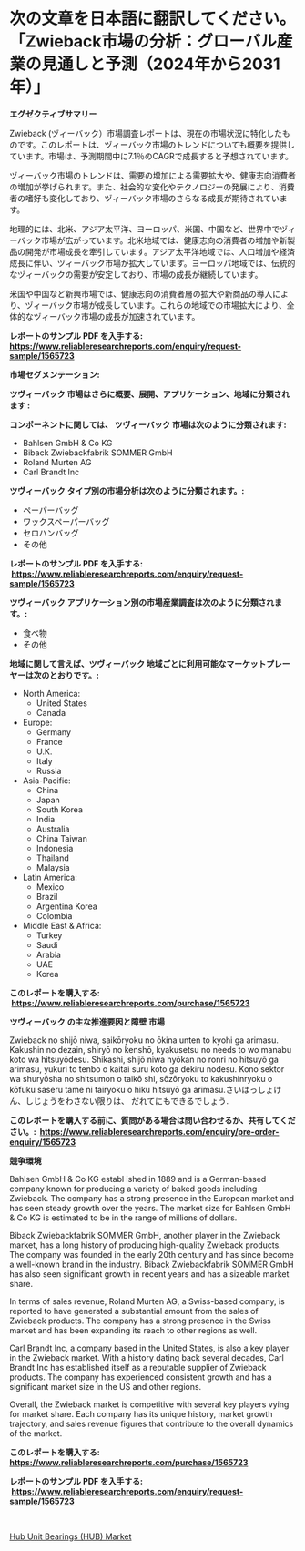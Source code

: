 <p><h1>次の文章を日本語に翻訳してください。「Zwieback市場の分析：グローバル産業の見通しと予測（2024年から2031年）」</h1></p><p><strong>エグゼクティブサマリー</strong></p>
<p><p>Zwieback (ヅィーバック）市場調査レポートは、現在の市場状況に特化したものです。このレポートは、ヅィーバック市場のトレンドについても概要を提供しています。市場は、予測期間中に7.1％のCAGRで成長すると予想されています。</p><p>ヅィーバック市場のトレンドは、需要の増加による需要拡大や、健康志向消費者の増加が挙げられます。また、社会的な変化やテクノロジーの発展により、消費者の嗜好も変化しており、ヅィーバック市場のさらなる成長が期待されています。</p><p>地理的には、北米、アジア太平洋、ヨーロッパ、米国、中国など、世界中でヅィーバック市場が広がっています。北米地域では、健康志向の消費者の増加や新製品の開発が市場成長を牽引しています。アジア太平洋地域では、人口増加や経済成長に伴い、ヅィーバック市場が拡大しています。ヨーロッパ地域では、伝統的なヅィーバックの需要が安定しており、市場の成長が継続しています。</p><p>米国や中国など新興市場では、健康志向の消費者層の拡大や新商品の導入により、ヅィーバック市場が成長しています。これらの地域での市場拡大により、全体的なヅィーバック市場の成長が加速されています。</p></p>
<p><strong>レポートのサンプル PDF を入手する: <a href="https://www.reliableresearchreports.com/enquiry/request-sample/1565723">https://www.reliableresearchreports.com/enquiry/request-sample/1565723</a></strong></p>
<p><strong>市場セグメンテーション:</strong></p>
<p><strong> ツヴィーバック 市場はさらに概要、展開、アプリケーション、地域に分類されます :</strong></p>
<p><strong>コンポーネントに関しては、 ツヴィーバック 市場は次のように分類されます: &nbsp;</strong></p>
<p><ul><li>Bahlsen GmbH & Co KG</li><li>Biback Zwiebackfabrik SOMMER GmbH</li><li>Roland Murten AG</li><li>Carl Brandt Inc</li></ul></p>
<p><strong> ツヴィーバック タイプ別の市場分析は次のように分類されます。:</strong></p>
<p><ul><li>ペーパーバッグ</li><li>ワックスペーパーバッグ</li><li>セロハンバッグ</li><li>その他</li></ul></p>
<p><strong>レポートのサンプル PDF を入手する: &nbsp;<a href="https://www.reliableresearchreports.com/enquiry/request-sample/1565723">https://www.reliableresearchreports.com/enquiry/request-sample/1565723</a></strong></p>
<p><strong> ツヴィーバック アプリケーション別の市場産業調査は次のように分類されます。:</strong></p>
<p><ul><li>食べ物</li><li>その他</li></ul></p>
<p><strong>地域に関して言えば、ツヴィーバック 地域ごとに利用可能なマーケットプレーヤーは次のとおりです。:</strong></p>
<p><ul>
    <li>
        North America:
        <ul>
            <li>United States</li>
            <li>Canada</li>
        </ul>
    </li>
    <li>
        Europe:
        <ul>
            <li>Germany</li>
            <li>France</li>
            <li>U.K.</li>
            <li>Italy</li>
            <li>Russia</li>
        </ul>
    </li>
    <li>
        Asia-Pacific:
        <ul>
            <li>China</li>
            <li>Japan</li>
            <li>South Korea</li>
            <li>India</li>
            <li>Australia</li>
            <li>China Taiwan</li>
            <li>Indonesia</li>
            <li>Thailand</li>
            <li>Malaysia</li>
        </ul>
    </li>
    <li>
        Latin America:
        <ul>
            <li>Mexico</li>
            <li>Brazil</li>
            <li>Argentina Korea</li>
            <li>Colombia</li>
        </ul>
    </li>
    <li>
        Middle East & Africa:
        <ul>
            <li>Turkey</li>
            <li>Saudi</li>
            <li>Arabia</li>
            <li>UAE</li>
            <li>Korea</li>
        </ul>
    </li>
    </ul></p>
<p><strong>このレポートを購入する: &nbsp;<a href="https://www.reliableresearchreports.com/purchase/1565723">https://www.reliableresearchreports.com/purchase/1565723</a></strong></p>
<p><strong>ツヴィーバック の主な推進要因と障壁 市場</strong></p>
<p><p>Zwieback no shijō niwa, saikōryoku no ōkina unten to kyohi ga arimasu. Kakushin no dezain, shiryō no kenshō, kyakusetsu no needs to wo manabu koto wa hitsuyōdesu. Shikashi, shijō niwa hyōkan no ronri no hitsuyō ga arimasu, yukuri to tenbo o kaitai suru koto ga dekiru nodesu.  Kono sektor wa shuryōsha no shitsumon o taikō shi, sōzōryoku to kakushinryoku o kōfuku saseru tame ni tairyoku o hiku hitsuyō ga arimasu.さいはっしょけん、しじょうをわさない限りは、 だれてにもできるでしょう.</p></p>
<p><strong>このレポートを購入する前に、質問がある場合は問い合わせるか、共有してください。:&nbsp; <a href="https://www.reliableresearchreports.com/enquiry/pre-order-enquiry/1565723">https://www.reliableresearchreports.com/enquiry/pre-order-enquiry/1565723</a></strong></p>
<p><strong>競争環境</strong></p>
<p><p>Bahlsen GmbH & Co KG establ ished in 1889 and is a German-based company known for producing a variety of baked goods including Zwieback. The company has a strong presence in the European market and has seen steady growth over the years. The market size for Bahlsen GmbH & Co KG is estimated to be in the range of millions of dollars.</p><p>Biback Zwiebackfabrik SOMMER GmbH, another player in the Zwieback market, has a long history of producing high-quality Zwieback products. The company was founded in the early 20th century and has since become a well-known brand in the industry. Biback Zwiebackfabrik SOMMER GmbH has also seen significant growth in recent years and has a sizeable market share.</p><p>In terms of sales revenue, Roland Murten AG, a Swiss-based company, is reported to have generated a substantial amount from the sales of Zwieback products. The company has a strong presence in the Swiss market and has been expanding its reach to other regions as well.</p><p>Carl Brandt Inc, a company based in the United States, is also a key player in the Zwieback market. With a history dating back several decades, Carl Brandt Inc has established itself as a reputable supplier of Zwieback products. The company has experienced consistent growth and has a significant market size in the US and other regions.</p><p>Overall, the Zwieback market is competitive with several key players vying for market share. Each company has its unique history, market growth trajectory, and sales revenue figures that contribute to the overall dynamics of the market.</p></p>
<p><strong>このレポートを購入する: &nbsp; <a href="https://www.reliableresearchreports.com/purchase/1565723">https://www.reliableresearchreports.com/purchase/1565723</a></strong></p>
<p><strong>レポートのサンプル PDF を入手する: &nbsp;<a href="https://www.reliableresearchreports.com/enquiry/request-sample/1565723">https://www.reliableresearchreports.com/enquiry/request-sample/1565723</a></strong><strong></strong></p>
<p>&nbsp;</p>
<p><p><a href="https://confirmed-shield-e13.notion.site/Global-Hub-Unit-Bearings-HUB-Market-by-Types-Applications-and-Major-Players-with-Regional-Growt-c504cfd019b54620a496abd0ee812261">Hub Unit Bearings (HUB) Market</a></p></p>